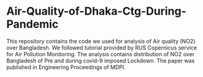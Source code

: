 # Air-Quality-of-Dhaka-Ctg-During-Pandemic
This repository contains the code we used for analysis of Air quality (NO2) over Bangladesh.
We followed tutorial provided by RUS Copernicus service for Air Pollution Monitoring. The analysis contains distribution of NO2 over Bangladesh of Pre and during covid-9 imposed Lockdown. The paper was published in Engineering Proceedings of MDPI.
